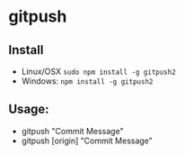 # gitpush

## Install
- Linux/OSX `sudo npm install -g gitpush2`
- Windows: `npm install -g gitpush2`

## Usage:
- gitpush "Commit Message"
- gitpush [origin] "Commit Message"